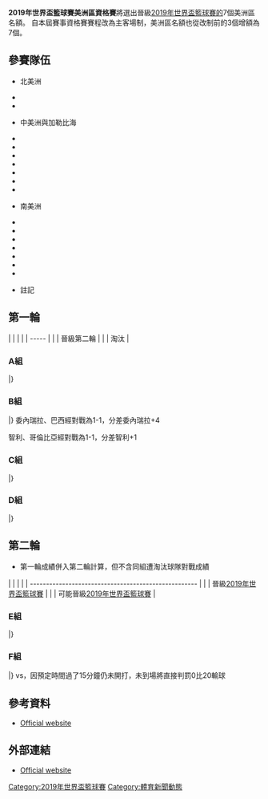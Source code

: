 **2019年世界盃籃球賽美洲區資格賽**將選出晉級[2019年世界盃籃球賽的](../Page/2019年世界盃籃球賽.md "wikilink")7個美洲區名額。
自本屆賽事資格賽賽程改為主客場制，美洲區名額也從改制前的3個增額為7個。

## 參賽隊伍

  - 北美洲

<!-- end list -->

  -
  -
<!-- end list -->

  - 中美洲與加勒比海

<!-- end list -->

  -
  -
  -
  -
  -
  -
  -
<!-- end list -->

  - 南美洲

<!-- end list -->

  -
  -
  -
  -
  -
  -
  -
<!-- end list -->

  - 註記

## 第一輪

|  |       |
|  | ----- |
|  | 晉級第二輪 |
|  | 淘汰    |

### A組

|}

### B組

|} 委內瑞拉、巴西經對戰為1-1，分差委內瑞拉+4

智利、哥倫比亞經對戰為1-1，分差智利+1

### C組

|}

### D組

|}

## 第二輪

  - 第一輪成績併入第二輪計算，但不含同組遭淘汰球隊對戰成績

|  |                                                      |
|  | ---------------------------------------------------- |
|  | 晉級[2019年世界盃籃球賽](../Page/2019年世界盃籃球賽.md "wikilink")   |
|  | 可能晉級[2019年世界盃籃球賽](../Page/2019年世界盃籃球賽.md "wikilink") |

### E組

|}

### F組

|} vs，因預定時間過了15分鐘仍未開打，未到場將直接判罰0比20輸球

## 參考資料

  - [Official
    website](http://www.fiba.com/basketballworldcup/2019/americas-qualifiers)

## 外部連結

  - [Official
    website](http://www.fiba.com/basketballworldcup/2019/americas-qualifiers)

[Category:2019年世界盃籃球賽](https://zh.wikipedia.org/wiki/Category:2019年世界盃籃球賽 "wikilink")
[Category:體育新聞動態](https://zh.wikipedia.org/wiki/Category:體育新聞動態 "wikilink")